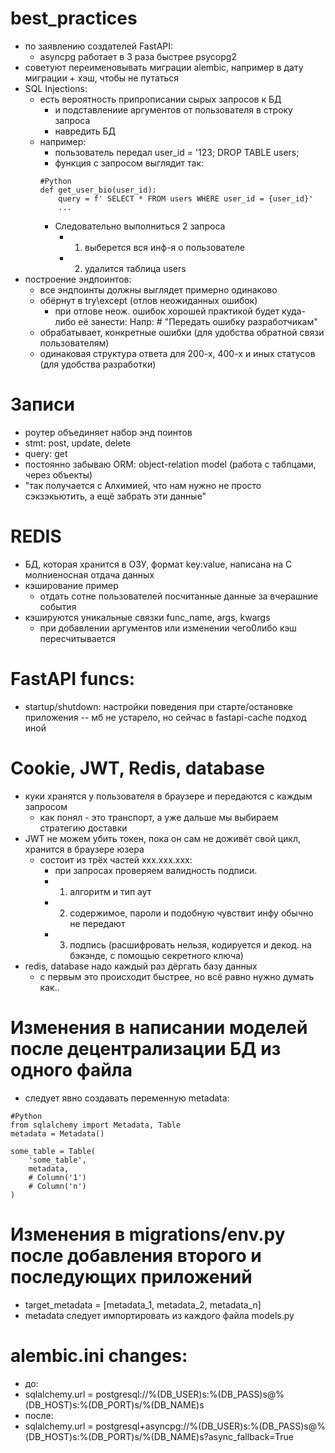 # best_practices
- по заявлению создателей FastAPI:
    - asyncpg работает в 3 раза быстрее psycopg2
- советуют переименовывать миграции alembic, например в дату миграции + хэш, чтобы не путаться
- SQL Injections:
    - есть вероятность припрописании сырых запросов к БД
        - и подставлениие аргументов от пользователя в строку запроса
        - навредить БД
    - например:
        - пользователь передал user_id = '123; DROP TABLE users;
        - функция с запросом выглядит так:
        ```
        #Python
        def get_user_bio(user_id):
            query = f' SELECT * FROM users WHERE user_id = {user_id}'
            ...
        ```
        - Следовательно выполниться 2 запроса
            - 1) выберется вся инф-я о пользователе
            - 2) удалится таблица users
- построение эндпоинтов:
    - все эндпоинты должны выглядет примерно одинаково
    - обёрнут в try\except (отлов неожиданных ошибок)
        - при отлове неож. ошибок хорошей практикой будет куда-либо её занести:
        Напр: # "Передать ошибку разработчикам"
    - обрабатывает, конкретные ошибки (для удобства обратной связи пользователям)
    - одинаковая структура ответа для 200-х, 400-х и иных статусов (для удобства разработки)
# Записи
- роутер объединяет набор энд поинтов
- stmt: post, update, delete
- query: get
- постоянно забываю ORM: object-relation model (работа с таблцами, через объекты)
- "так получается с Алхимией, что нам нужно не просто сэкзэкьютить,
        а ещё забрать эти данные"
# REDIS
- БД, которая хранится в ОЗУ, формат key:value, написана на C молниеносная отдача данных
- кэширование пример
    - отдать сотне пользователей посчитанные данные за вчерашние события
- кэшируются уникальные связки func_name, args, kwargs
    - при добавлении аргументов или изменении чего0либо кэш пересчитывается
# FastAPI funcs:
- startup/shutdown: настройки поведения при старте/остановке приложения
    -- мб не устарело, но сейчас в fastapi-cache подход иной
# Cookie, JWT, Redis, database
- куки хранятся у пользователя в браузере и передаются с каждым запросом
    - как понял - это транспорт, а уже дальше мы выбираем стратегию доставки
- JWT не можем убить токен, пока он сам не доживёт свой цикл, хранится в браузере юзера
    - состоит из трёх частей xxx.xxx.xxx:
        - при запросах проверяем валидность подписи.
        - 1) алгоритм и тип аут
        - 2) содержимое, пароли и подобную чувствит инфу обычно не передают
        - 3) подпись (расшифровать нельзя, кодируется и декод. на бэкэнде, с помощью секретного ключа)
- redis, database надо каждый раз дёргать базу данных
    - с первым это происходит быстрее, но всё равно нужно думать как..

# Изменения в написании моделей после децентрализации БД из одного файла
- следует явно создавать переменную metadata:
```
#Python
from sqlalchemy import Metadata, Table
metadata = Metadata()

some_table = Table(
    'some_table',
    metadata,
    # Column('1')
    # Column('n')
)
```

# Изменения в migrations/env.py после добавления второго и последующих приложений
- target_metadata = [metadata_1, metadata_2, metadata_n]
- metadata следует импортировать из каждого файла models.py

# alembic.ini changes:
- до:
- sqlalchemy.url = postgresql://%(DB_USER)s:%(DB_PASS)s@%(DB_HOST)s:%(DB_PORT)s/%(DB_NAME)s
- после:
- sqlalchemy.url = postgresql+asyncpg://%(DB_USER)s:%(DB_PASS)s@%(DB_HOST)s:%(DB_PORT)s/%(DB_NAME)s?async_fallback=True
